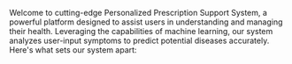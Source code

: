 
Welcome to cutting-edge Personalized Prescription Support System, a powerful platform designed to assist users in understanding and managing their health. Leveraging the capabilities of machine learning, our system analyzes user-input symptoms to predict potential diseases accurately. Here's what sets our system apart:



